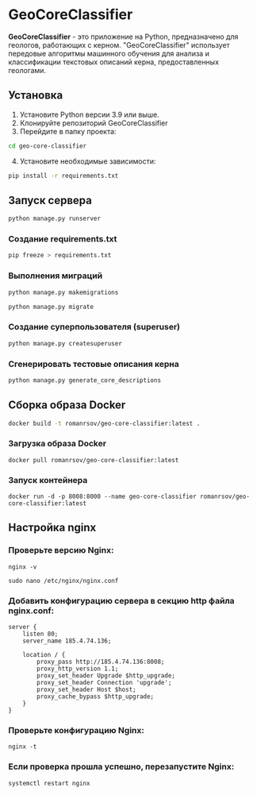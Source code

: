 # GeoCoreClassifier

**GeoCoreClassifier** - это приложение на Python, предназначено для геологов, работающих с керном. "GeoCoreClassifier" использует передовые алгоритмы машинного обучения для анализа и классификации текстовых описаний керна, предоставленных геологами.

## Установка


1. Установите Python версии 3.9 или выше.
2. Клонируйте репозиторий GeoCoreClassifier
3. Перейдите в папку проекта:
```bash
cd geo-core-classifier
```

4. Установите необходимые зависимости:
```bash
pip install -r requirements.txt
```

## Запуск сервера
```bash
python manage.py runserver
```



### Создание requirements.txt

```bash
pip freeze > requirements.txt
```

### Выполнения миграций 
```bash
python manage.py makemigrations
```
```bash
python manage.py migrate
```
### Создание суперпользователя (superuser)
```bash
python manage.py createsuperuser
```

### Сгенерировать тестовые описания керна
```bash
python manage.py generate_core_descriptions
```

## Сборка образа Docker 
```bash
docker build -t romanrsov/geo-core-classifier:latest .
```

### Загрузка образа Docker
```
docker pull romanrsov/geo-core-classifier:latest
```

### Запуск контейнера
```
docker run -d -p 8008:8000 --name geo-core-classifier romanrsov/geo-core-classifier:latest
```

## Настройка nginx
### Проверьте версию Nginx:
```
nginx -v
```

```
sudo nano /etc/nginx/nginx.conf
```

### Добавить конфигурацию сервера в секцию http файла nginx.conf:
```
server {
    listen 80;
    server_name 185.4.74.136;

    location / {
        proxy_pass http://185.4.74.136:8008;
        proxy_http_version 1.1;
        proxy_set_header Upgrade $http_upgrade;
        proxy_set_header Connection 'upgrade';
        proxy_set_header Host $host;
        proxy_cache_bypass $http_upgrade;
    }
}
```
### Проверьте конфигурацию Nginx:
```
nginx -t
```

### Если проверка прошла успешно, перезапустите Nginx:
```
systemctl restart nginx
```